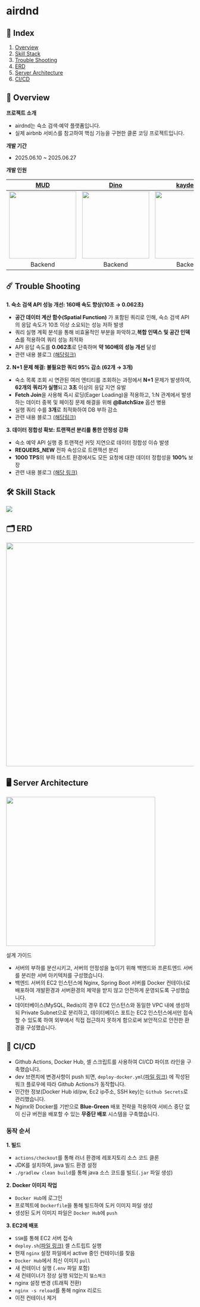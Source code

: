 # airdnd

## 📝 Index

1. [Overview](#-overview)
2. [Skill Stack](#-skill-stack)
3. [Trouble Shooting](#-trouble-shooting)
4. [ERD](#-erd)
5. [Server Architecture](#-server-architecture)
6. [CI/CD](#-cicd)

## 📖 Overview

**프로젝트 소개**

- airdnd는 숙소 검색·예약 플랫폼입니다.
- 실제 airbnb 서비스를 참고하여 핵심 기능을 구현한 클론 코딩 프로젝트입니다.

**개발 기간**

- 2025.06.10 ~ 2025.06.27

**개발 인원**
<div align="center">

|                    [MUD](https://github.com/jang-jinuk)                     |                     [Dino](https://github.com/2jiyong)                      |                   [kaydeen](https://github.com/doopang24)                   |
|:---------------------------------------------------------------------------:|:---------------------------------------------------------------------------:|:---------------------------------------------------------------------------:|
| <img src="https://avatars.githubusercontent.com/u/143267143?v=4" width=180> | <img src="https://avatars.githubusercontent.com/u/164735145?v=4" width=180> | <img src="https://avatars.githubusercontent.com/u/153696777?v=4" width=180> |
|                                   Backend                                   |                                   Backend                                   |                                   Backend                                   |

</div>

## ☄️ Trouble Shooting

**1. 숙소 검색 API 성능 개선: 160배 속도 향상(10초 → 0.062초)**

- **공간 데이터 계산 함수(Spatial Function)** 가 포함된 쿼리로 인해, 숙소 검색 API의 응답 속도가 10초 이상 소요되는 성능 저하 발생
- 쿼리 실행 계획 분석을 통해 비효율적인 부분을 파악하고,**복합 인덱스 및 공간 인덱스**를 적용하여 쿼리 성능 최적화
- API 응답 속도를 **0.062초**로 단축하며 **약 160배의 성능 개선** 달성
- 관련 내용 블로그 [(해당링크)](https://mudhub.tistory.com/6)

**2. N+1 문제 해결: 불필요한 쿼리 95% 감소 (62개 → 3개)**

- 숙소 목록 조회 시 연관된 여러 엔티티를 조회하는 과정에서 **N+1** 문제가 발생하여, **62개의 쿼리가 실행**되고 **3초** 이상의 응답 지연 유발
- **Fetch Join**을 사용해 즉시 로딩(Eager Loading)을 적용하고, 1:N 관계에서 발생하는 데이터 중복 및 페이징 문제 해결을 위해 **@BatchSize** 옵션 병용
- 실행 쿼리 수를 **3개**로 최적화하여 DB 부하 감소
- 관련 내용 블로그 [(해당링크)](https://mudhub.tistory.com/3)

**3. 데이터 정합성 확보: 트랜잭션 분리를 통한 안정성 강화**

- 숙소 예약 API 실행 중 트랜잭션 커밋 지연으로 데이터 정합성 이슈 발생
- **REQUERS_NEW** 전파 속성으로 트랜잭션 분리
- **1000 TPS**의 부하 테스트 환경에서도 모든 요청에 대한 데이터 정합성을 **100%** 보장
- 관련 내용 블로그 [(해당 링크)](https://mudhub.tistory.com/2)

## 🛠️ Skill Stack

<img src="https://mudhub-bucket.s3.ap-northeast-2.amazonaws.com/gist/Skill.png">

## 🗂️ ERD

<img src="https://mudhub-bucket.s3.ap-northeast-2.amazonaws.com/images/ERDiagrams.png" width="600">

## 🖥️ Server Architecture

<img src="https://mudhub-bucket.s3.ap-northeast-2.amazonaws.com/gist/AWS+cloud+diagram.png" height="400">

설계 가이드

- 서버의 부하를 분산시키고, 서버의 안정성을 높이기 위해 백엔드와 프론트엔드 서버를 분리한 서버 아키텍처를 구성했습니다.
- 백엔드 서버의 EC2 인스턴스에 Nginx, Spring Boot 서버를 Docker 컨테이너로 배포하여 개발환경과 서버환경의 제약을 받지 않고 안전하게 운영되도록 구성했습니다.
- 데이터베이스(MySQL, Redis)의 경우 EC2 인스턴스와 동일한 VPC 내에 생성하되 Private Subnet으로 분리하고, 데이터베이스 포트는 EC2 인스턴스에서만 접속할 수 있도록 하여 외부에서 직접
  접근하지 못하게 함으로써 보안적으로 안전한 환경을 구성했습니다.

## 🔄 CI/CD

- Github Actions, Docker Hub, 셸 스크립트를 사용하여 CI/CD 파이프 라인을 구축했습니다.
- dev 브랜치에 변경사항이 push 되면, `deploy-docker.yml`[(파일
  링크)](https://github.com/jang-jinuk/be-airdnd/blob/dev/.github/workflows/deploy-docker.yml) 에 작성된 워크 플로우에 따라 Github
  Actions가 동작합니다.
- 민간한 정보(Docker Hub id/pw, Ec2 ip주소, SSH key)는 `Github Secrets`로 관리했습니다.
- Nginx와 Docker를 기반으로 **Blue-Green** 배포 전략을 적용하여 서비스 중단 없이 신규 버전을 배포할 수 있는 **무중단 배포** 시스템을 구축했습니다.

### 동작 순서

**1. 빌드**

- `actions/checkout`를 통해 러너 환경에 레포지토리 소스 코드 클론
- JDK를 설치하여, java 빌드 환경 설정
- `./gradlew clean build`를 통해 java 소스 코드를 빌드(`.jar` 파일 생성)

**2. Docker 이미지 작업**

- `Docker Hub`에 로그인
- 프로젝트에 `Dockerfile`을 통해 빌드하여 도커 이미지 파일 생성
- 생성된 도커 이미지 파일은 `Docker Hub`에 `push`

**3. EC2에 배포**

- `SSH`를 통해 EC2 서버 접속
- `deploy.sh`[(파일 링크)](https://github.com/jang-jinuk/be-airdnd/blob/dev/deploy.sh) 셸 스트립트 실행
- 현재 `nginx` 설정 파일에서 active 중인 컨테이너를 찾음
- `Docker Hub`에서 최신 이미지 `pull`
- 새 컨테이너 실행 (`.env` 파일 포함)
- 새 컨테이너가 정상 실행 되었는지 `헬스체크`
- nginx 설정 변경 (트래픽 전환)
- `nginx -s reload`를 통해 nginx 리로드
- 이전 컨테이너 제거
